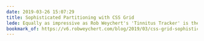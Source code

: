 ```yaml
---
date: 2019-03-26 15:07:29
title: Sophisticated Partitioning with CSS Grid
lede: Equally as impressive as Rob Weychert's 'Tinnitus Tracker' is the CSS Grid that powers it. This article and accompanying code is so thorough and cleanly-thought through. What a joy to read and see in action.
bookmark_of: https://v6.robweychert.com/blog/2019/03/css-grid-sophisticated-partitioning/
---
```

